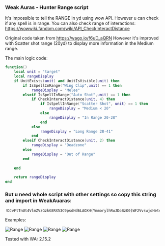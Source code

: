 ### Weak Auras - Hunter Range script

It's impossible to tell the RANGE in yd using wow API. However u can check if any spell is in range.
You can also check range of interactions: https://wowwiki.fandom.com/wiki/API_CheckInteractDistance

Original code taken from https://wago.io/f6uD_aQRN
However it's improved with Scatter shot range (20yd) to display more information in the Medium range.

The main logic code:
```lua
function()
    local unit = "target"
    local rangeDisplay
    if UnitExists(unit) and UnitIsVisible(unit) then
        if IsSpellInRange("Wing Clip",unit) == 1 then
            rangeDisplay = "Melee"
        elseif IsSpellInRange("Auto Shot",unit) == 1 then
            if CheckInteractDistance(unit, 4) then
                if IsSpellInRange("Scatter Shot", unit) == 1 then
                    rangeDisplay = "Medium < 20"
                else
                    rangeDisplay = "In Range 20-28"                    
                end
            else 
                rangeDisplay = "Long Range 28-41"
            end
        elseif CheckInteractDistance(unit, 2) then
            rangeDisplay = "Deadzone"
        else
            rangeDisplay = "Out of Range"
        end
        
    end
    
    return rangeDisplay
end
```
### But u need whole script with other settings so copy this string and import in WeakAuaras:
```
!DJvFtTnUt4VlmZVzGzkG8RX53C9psdHd6LAOXH(YmmorylhRwJDoBzO0)WF2VvswjoHet46D9Ldyc2wRwT6zF2hVk(A(J99U13lK)hCjUKfNLFXCgnlTaEaZ3lOSGLD7yYxGRJktd4dT)bvVUAQ83KSaCs10YukRA6lRMUhdNpJW27rwKJtNroHwmpb)WYbPrvtVcM7GVqlyf7ZDZbvtXPHYhFEX7Of0BsiQryXK0LZUPxoVWBojj580r8fA)9EpnDw10(j0579I6j)si(02Mpu)UsCk2rVHKqi794zqskiBAL7vYYQM6fNXEERm3x9JjbF(8ugjhhWGOGHtdKB(xun18GNYfTbiEbyg4xvKjZz7ASTlOuiT82QP)w1uD0EpTN4O33Y6DEA1uXoJVEhQ7S3U6QDi0a63RBnU3bN84iEygNrQIzNdn1AbM2ymOyCTYs0p45tXpHGd)Aw62y5phxDrjieKfvVr3Kd3i6(6np8IRYjSY801LrKgl(137HlIIkim)tn7AARPzBzHm0Dm0r(rhAAcQBPbG62Lz0uqlR)a3Xdg1uF7Q5HygX3Ru9)8eFVygBEX))4JVhpl7iA2Xr2LNmb)2rUhRbomqju6bPGCMuXKcPb5vrWLfXIRH7y50zZi5CZDfcV1pqC5dZjQybw5cYeEY0)vW1PK7i8ag0MZG1P8gX9ELrr0V47nPFpVXt8g3Be4LWYCmpI89GGREANrWjS4Lt8YCIyIExoy4WLlzdP9hb9RPrRu43So9MgTpoThJHd(8(7XtBKCU6Z6gUFAgt5moDCPN2kFwXjy5LnOOBRavzDeEfgTGcbF47LIVLu)wVcHYzy9DcGRW37YH9(4GrtaW(3hmEs)Z65(7dobWqE14caxIOtKzuGwWkl4zrkNbi2qqEICdK(glS4SbdV80RgYxMY0LmcoJXvVvwsRuHDl7VBBmvbXg3zBGa9m6n4NEk2)ODwSr66U(ELTqF3OSPItVuBSo3ftdHChJEljCJmoJwzCBKa0MOttHS2ik)sL(B2ExJL4hpfy7n40k5qsqw79mRv6Vf9JwLGKAEY0XgjBM)yiB)3sv6psZUpDFTUqVohSlhW4jovWFNZe0oP(7sdTpDz1)c6Q)ikA8cPfFsqQVJW7O9bzxO3rgln7nzGaV7HAizNOaGMItEh01jVOXvx0fm9wznuJ2wRR9sHJaSSitv7rcYsHwHahElMMU7wVO93DZErJrfqDEoh9UrSvdGSdzsEgtgXUiFV7uBgnbuoImRUh86MQHo5NueJdZU)d1NhGBz9IvEdt8nziSsE5)lO(2GSKSCPF4)Pl(0q8Pj)t10IY4z8tZPFTA6BlXHq4IRMoE11UFdNHeodjCgAnNjT(JQi9qn1Zjjr1NuP3vJVW3tGbe53dJ7fUdAemYgjDfOR4HB8GoYhUyLq12(jqPKg9Ws7w4wp6xbQKMJAQFy9PENu5d0BfjVycDwmVhcKkA5jXKmS4RwIRohKGlkehQbUr0I9N5QxQNKaLfj85adfi(MPktyufXxozoNfA)kH358vYaEfRA4vx9UDm5MdBJ1CgNktZZHmeSA5cgKee57RYC4cyFLgkkM8E1WbUN0yiHmveoGCDVWWlslU(9e8N7bS2IR5Fhi4RhlTS4AV)SeNtMCAzsY7JPCjbwwWs(RMbshksHtEmQ8Mmwr10ZktfAXcTzHMiVptyFtbskuNerNvFYYC4SkW7obQNGEFpneEfiKSqQS1PClKBkV(JgmWfWy(sfpYAoffm88ZGr(I6eZhA2XUJMULrxhhhKULT6iZjZJLRqZQd0rDn7I06AJ64yAOz2OybgYbz0vxZY2XwhW)f0DEzoLTsTQuVSrtaUhcaYD4CkMZR865QoeYJp0mpMwAzrC2987tkjYLB1Zo5QVvJrpQTx4UwnEL2wG7AZyjZnMNoxUfKJRGYoMAADSn7GSCC0nKsfhTa)SqDDQbwTo6wlHDbWIoYXuhPzyQ5y3X0SdF1MNNnNKZEqLYynol5pdaU2UblgR8tnSy3KCPWfDdnJfqJMcxmqDr6DTnCaITEl4IX3xCX4Bfx0BYwSQXfJ1OgcCXXQzrQcxSm00nT1G)J0BJVy(9fxmB3yJNr18tbINA3fOmoiBKHTPjsO1zjyyNY5voDDmS072fyD61JyaJyPH0DSTbofcbWnFKgIBBbeT(LfextLZ4BvLZAnfnbT1uNJ016FQ3FyutTfd48mPTS6wpunl2OnQ6(B49i47PFKM1rCeacptDo64)x
```

Examples:

![Range](https://i.imgur.com/BhTmBoN.png)
![Range](https://i.imgur.com/uQCjC3e.png)
![Range](https://i.imgur.com/Epj0tpa.png)
![Range](https://i.imgur.com/1bngA9C.png)

Tested with WA: 2.15.2

